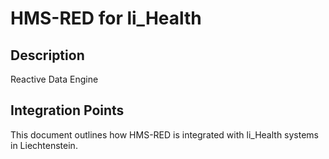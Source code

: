 # HMS-RED for li_Health

## Description

Reactive Data Engine

## Integration Points

This document outlines how HMS-RED is integrated with li_Health systems in Liechtenstein.
